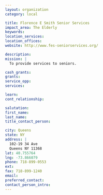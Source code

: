 ```yaml
---
layout: organization
category: local

title: Florence E Smith Senior Services
impact_area: The Elderly
keywords: 
location_services: 
location_offices: 
website: http://www.fes-seniorservices.org/

description: 
mission: |
  To provide services to seniors.

cash_grants: 
grants: 
service_opp: 
services: 

learn: 
cont_relationship: 

salutation: 
first_name: 
last_name: 
title_contact_person: 

city: Queens
state: NY
address: |
  102-19 34 Ave     
  Queens NY 11368
lat: 40.755764
lng: -73.866079
phone: 718-899-0553
ext: 
fax: 718-899-1240
email: 
preferred_contact: 
contact_person_intro: 
---
```

